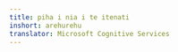 ```yaml
---
title: piha i nia i te itenati
inshort: arehurehu
translator: Microsoft Cognitive Services
---
```




